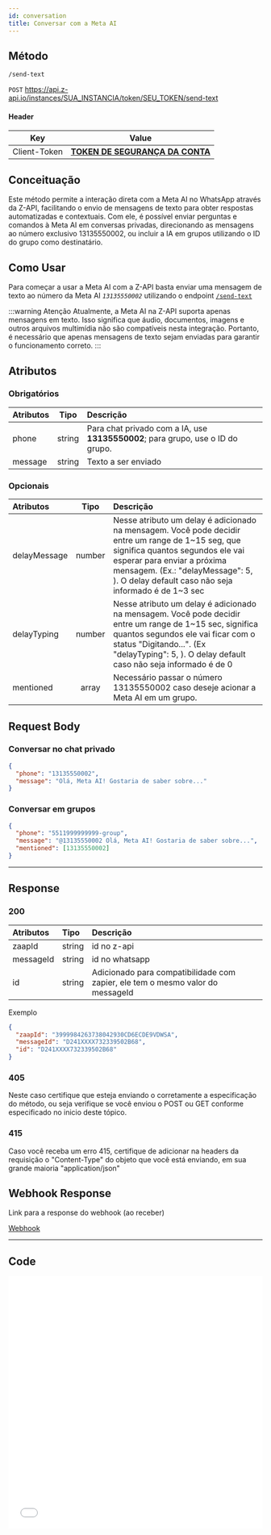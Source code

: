 ```yaml
---
id: conversation
title: Conversar com a Meta AI
---
```


## Método

`/send-text`

`POST` https://api.z-api.io/instances/SUA_INSTANCIA/token/SEU_TOKEN/send-text

#### Header
|      Key       |            Value            |
| :------------: |     :-----------------:     |
|  Client-Token  | **[TOKEN DE SEGURANÇA DA CONTA](../security/client-token)** |

## Conceituação

Este método permite a interação direta com a Meta AI no WhatsApp através da Z-API, facilitando o envio de mensagens de texto para obter respostas automatizadas e contextuais.
Com ele, é possível enviar perguntas e comandos à Meta AI em conversas privadas, direcionando as mensagens ao número exclusivo 13135550002, ou incluir a IA em grupos utilizando o ID do grupo como destinatário.

## Como Usar

Para começar a usar a Meta AI com a Z-API basta enviar uma mensagem de texto ao número da Meta AI *`13135550002`* utilizando o endpoint [`/send-text`](../message/send-message-text)

:::warning Atenção
Atualmente, a Meta AI na Z-API suporta apenas mensagens em texto. Isso significa que áudio, documentos, imagens e outros arquivos multimídia não são compatíveis nesta integração. Portanto, é necessário que apenas mensagens de texto sejam enviadas para garantir o funcionamento correto.
:::

## Atributos

### Obrigatórios

| Atributos | Tipo   | Descrição |
| :------   | :----: | :------   |
| phone     | string | Para chat privado com a IA, use **13135550002**; para grupo, use o ID do grupo.|
| message   | string | Texto a ser enviado | Cas|

### Opcionais

| Atributos    | Tipo   | Descrição |
| :---------   | :----: | :-------- |
| delayMessage | number | Nesse atributo um delay é adicionado na mensagem. Você pode decidir entre um range de 1~15 seg, que significa quantos segundos ele vai esperar para enviar a próxima mensagem. (Ex.: "delayMessage": 5, ). O delay default caso não seja informado é de 1~3 sec |
| delayTyping  | number | Nesse atributo um delay é adicionado na mensagem. Você pode decidir entre um range de 1~15 sec, significa quantos segundos ele vai ficar com o status "Digitando...". (Ex "delayTyping": 5, ). O delay default caso não seja informado é de 0        |
| mentioned    | array  | Necessário passar o número 13135550002 caso deseje acionar a Meta AI em um grupo. |

## Request Body

### Conversar no chat privado

```json
{
  "phone": "13135550002",
  "message": "Olá, Meta AI! Gostaria de saber sobre..."
}
```

### Conversar em grupos

```json
{
  "phone": "5511999999999-group",
  "message": "@13135550002 Olá, Meta AI! Gostaria de saber sobre...",
  "mentioned": [13135550002]
}
```
---


## Response

### 200

| Atributos | Tipo   | Descrição      |
| :-------- | :----- | :------------- |
| zaapId    | string | id no z-api    |
| messageId | string | id no whatsapp |
| id | string | Adicionado para compatibilidade com zapier, ele tem o mesmo valor do messageId |

Exemplo

```json
{
  "zaapId": "3999984263738042930CD6ECDE9VDWSA",
  "messageId": "D241XXXX732339502B68",
  "id": "D241XXXX732339502B68"
}
```

### 405

Neste caso certifique que esteja enviando o corretamente a especificação do método, ou seja verifique se você enviou o POST ou GET conforme especificado no inicio deste tópico.

### 415

Caso você receba um erro 415, certifique de adicionar na headers da requisição o "Content-Type" do objeto que você está enviando, em sua grande maioria "application/json"


## Webhook Response

Link para a response do webhook (ao receber)

[Webhook](../webhooks/on-message-received#exemplo-de-retorno-de-texto)

---

## Code

<iframe src="//api.apiembed.com/?source=https://raw.githubusercontent.com/Z-API/z-api-docs/main/json-examples/send-text.json&targets=all" frameborder="0" scrolling="no" width="100%" height="500px" seamless></iframe>